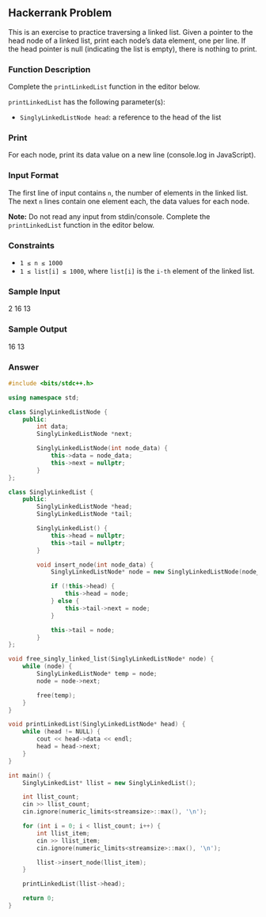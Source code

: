 ## Hackerrank Problem

This is an exercise to practice traversing a linked list. Given a pointer to the head node of a linked list, print each node’s data element, one per line. If the head pointer is null (indicating the list is empty), there is nothing to print.

### Function Description

Complete the `printLinkedList` function in the editor below.

`printLinkedList` has the following parameter(s):

- `SinglyLinkedListNode head`: a reference to the head of the list

### Print

For each node, print its data value on a new line (console.log in JavaScript).

### Input Format

The first line of input contains `n`, the number of elements in the linked list.
The next `n` lines contain one element each, the data values for each node.

**Note:** Do not read any input from stdin/console. Complete the `printLinkedList` function in the editor below.

### Constraints

- `1 ≤ n ≤ 1000`
- `1 ≤ list[i] ≤ 1000`, where `list[i]` is the `i-th` element of the linked list.

### Sample Input

2
16
13

### Sample Output

16
13

### Answer

```cpp
#include <bits/stdc++.h>

using namespace std;

class SinglyLinkedListNode {
    public:
        int data;
        SinglyLinkedListNode *next;

        SinglyLinkedListNode(int node_data) {
            this->data = node_data;
            this->next = nullptr;
        }
};

class SinglyLinkedList {
    public:
        SinglyLinkedListNode *head;
        SinglyLinkedListNode *tail;

        SinglyLinkedList() {
            this->head = nullptr;
            this->tail = nullptr;
        }

        void insert_node(int node_data) {
            SinglyLinkedListNode* node = new SinglyLinkedListNode(node_data);

            if (!this->head) {
                this->head = node;
            } else {
                this->tail->next = node;
            }

            this->tail = node;
        }
};

void free_singly_linked_list(SinglyLinkedListNode* node) {
    while (node) {
        SinglyLinkedListNode* temp = node;
        node = node->next;

        free(temp);
    }
}

void printLinkedList(SinglyLinkedListNode* head) {
    while (head != NULL) {
        cout << head->data << endl;
        head = head->next;
    }
}

int main() {
    SinglyLinkedList* llist = new SinglyLinkedList();

    int llist_count;
    cin >> llist_count;
    cin.ignore(numeric_limits<streamsize>::max(), '\n');

    for (int i = 0; i < llist_count; i++) {
        int llist_item;
        cin >> llist_item;
        cin.ignore(numeric_limits<streamsize>::max(), '\n');

        llist->insert_node(llist_item);
    }

    printLinkedList(llist->head);

    return 0;
}


```
